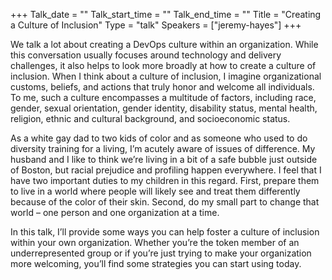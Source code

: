 +++
Talk_date = ""
Talk_start_time = ""
Talk_end_time = ""
Title = "Creating a Culture of Inclusion"
Type = "talk"
Speakers = ["jeremy-hayes"]
+++

We talk a lot about creating a DevOps culture within an organization. While this conversation usually focuses around technology and delivery challenges, it also helps to look more broadly at how to create a culture of inclusion. When I think about a culture of inclusion, I imagine organizational customs, beliefs, and actions that truly honor and welcome all individuals. To me, such a culture encompasses a multitude of factors, including race, gender, sexual orientation, gender identity, disability status, mental health, religion, ethnic and cultural background, and socioeconomic status.

As a white gay dad to two kids of color and as someone who used to do diversity training for a living, I’m acutely aware of issues of difference. My husband and I like to think we’re living in a bit of a safe bubble just outside of Boston, but racial prejudice and profiling happen everywhere. I feel that I have two important duties to my children in this regard. First, prepare them to live in a world where people will likely see and treat them differently because of the color of their skin. Second, do my small part to change that world – one person and one organization at a time.

In this talk, I’ll provide some ways you can help foster a culture of inclusion within your own organization. Whether you’re the token member of an underrepresented group or if you’re just trying to make your organization more welcoming, you’ll find some strategies you can start using today.
